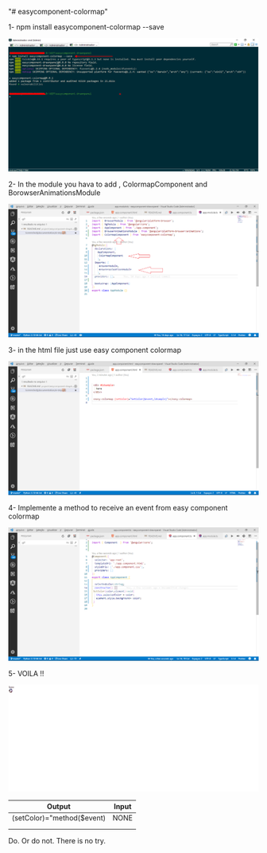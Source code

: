 "# easycomponent-colormap" 


1- npm install easycomponent-colormap --save


![Screenshot](documentation/1-step.png)

2- In the module you hava to add , ColormapComponent and BorowserAnimationsModule

![Screenshot](documentation/2-step.png)

3- in the html file just use easy component colormap 

![Screenshot](documentation/3-step.png)

4- Implemente a method to receive an event from easy component colormap

![Screenshot](documentation/4-step.png)

5- VOILA !!

![Screenshot](documentation/5-step.gif)


| Output                        | Input         |  
| -------------                 |:-------------:|  
| (setColor)="method($event)     |  NONE         |  
|                               |               |  
|                               |               |  



Do. Or do not. There is no try.
